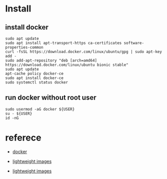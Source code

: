 # Install


## install docker
```
sudo apt update
sudo apt install apt-transport-https ca-certificates software-properties-common
curl -fsSL https://download.docker.com/linux/ubuntu/gpg | sudo apt-key add -
sudo add-apt-repository "deb [arch=amd64] https://download.docker.com/linux/ubuntu bionic stable"
sudo apt update
apt-cache policy docker-ce
sudo apt install docker-ce
sudo systemctl status docker
```

## run docker without root user
```
sudo usermod -aG docker ${USER}
su - ${USER}
id -nG
```

# referece
- [docker](https://www.digitalocean.com/community/tutorials/como-instalar-y-usar-docker-en-ubuntu-18-04-1-es)

- [lightweight images](https://semaphoreci.com/blog/2016/12/13/lightweight-docker-images-in-5-steps.html)
- [lightweight images](https://medium.com/trendyol-tech/how-we-reduce-node-docker-image-size-in-3-steps-ff2762b51d5a)
